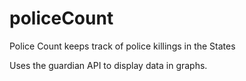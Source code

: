 # policeCount
Police Count keeps track of police killings in the States

Uses the guardian API to display data in graphs.
